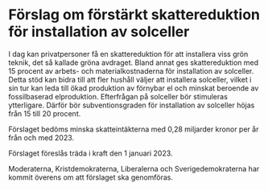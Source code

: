 # Förslag om förstärkt skattereduktion för installation av solceller

I dag kan privatpersoner få en skattereduktion för att installera viss grön teknik, det så kallade gröna avdraget. Bland annat ges skattereduktion med 15 procent av arbets- och materialkostnaderna för installation av solceller. Detta stöd kan bidra till att fler hushåll väljer att installera solceller, vilket i sin tur kan leda till ökad produktion av förnybar el och minskat beroende av fossilbaserad elproduktion. Efterfrågan på solceller bör stimuleras ytterligare. Därför bör subventionsgraden för installation av solceller höjas från 15 till 20 procent.

Förslaget bedöms minska skatteintäkterna med 0,28 miljarder kronor per år från och med 2023.

Förslaget föreslås träda i kraft den 1 januari 2023.

Moderaterna, Kristdemokraterna, Liberalerna och Sverigedemokraterna har kommit överens om att förslaget ska genomföras.
